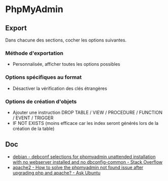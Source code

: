 # PhpMyAdmin

## Export

Dans chacune des sections, cocher les options suivantes.

### Méthode d'exportation

- Personnalisée, afficher toutes les options possibles

### Options spécifiques au format

- Désactiver la vérification des clés étrangères

### Options de création d'objets

- Ajouter une instruction DROP TABLE / VIEW / PROCEDURE / FUNCTION / EVENT / TRIGGER
- IF NOT EXISTS (moins efficace car les index seront générés lors de la création de la table)

## Doc

- [debian - debconf selections for phpmyadmin unattended installation with no webserver installed and no dbconfig-common - Stack Overflow](https://stackoverflow.com/questions/30741573/debconf-selections-for-phpmyadmin-unattended-installation-with-no-webserver-inst)
- [apache2 - How to solve the phpmyadmin not found issue after upgrading php and apache? - Ask Ubuntu](https://askubuntu.com/questions/387062/how-to-solve-the-phpmyadmin-not-found-issue-after-upgrading-php-and-apache)

